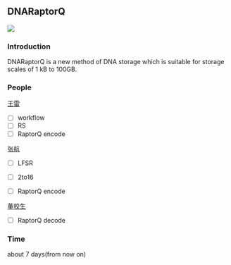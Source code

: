 ## DNARaptorQ
![](https://img.shields.io/badge/-DNARaptorQ-green)

### Introduction

DNARaptorQ is a new method of DNA storage which is suitable for storage scales of 1 kB to 100GB.

### People

[王雷](https://github.com/wangleiofficial)
- [ ] workflow
- [ ] RS
- [ ] RaptorQ encode

[张航](https://github.com/TwentyO)
- [ ] LFSR
- [ ] 2to16
- [ ] RaptorQ encode


[董校生](https://github.com/old-dasadan)
- [ ] RaptorQ decode

### Time
about 7 days(from now on)
